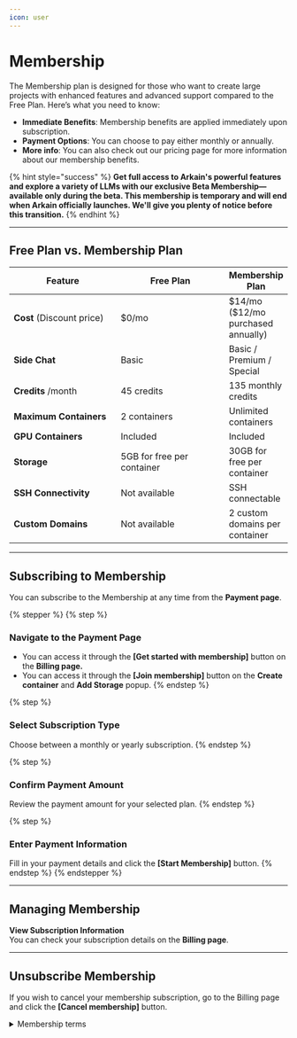 ```yaml
---
icon: user
---
```


# Membership

The Membership plan is designed for those who want to create large projects with enhanced features and advanced support compared to the Free Plan. Here’s what you need to know:

* **Immediate Benefits**: Membership benefits are applied immediately upon subscription.
* **Payment Options**: You can choose to pay either monthly or annually.
* **More info**: You can also check out our pricing page for more information about our membership benefits.

{% hint style="success" %}
**Get full access to Arkain's powerful features and explore a variety of LLMs with our exclusive Beta Membership—available only during the beta. This membership is temporary and will end when Arkain officially launches. We'll give you plenty of notice before this transition.**
{% endhint %}

***

## Free Plan vs. Membership Plan&#x20;

<table><thead><tr><th width="217">Feature</th><th width="231">Free Plan</th><th>Membership Plan </th></tr></thead><tbody><tr><td><strong>Cost</strong> (Discount price)</td><td>$0/mo</td><td>$14/mo ($12/mo purchased annually)</td></tr><tr><td><strong>Side Chat</strong></td><td>Basic</td><td>Basic / Premium / Special </td></tr><tr><td><strong>Credits</strong> /month</td><td>45 credits</td><td>135 monthly credits</td></tr><tr><td><strong>Maximum Containers</strong></td><td>2 containers</td><td>Unlimited containers</td></tr><tr><td><strong>GPU Containers</strong></td><td>Included</td><td>Included</td></tr><tr><td><strong>Storage</strong></td><td>5GB for free per container</td><td>30GB for free per container </td></tr><tr><td><strong>SSH Connectivity</strong></td><td>Not available</td><td>SSH connectable</td></tr><tr><td><strong>Custom Domains</strong></td><td>Not available</td><td>2 custom domains per container</td></tr></tbody></table>

***

## Subscribing to Membership

You can subscribe to the Membership at any time from the **Payment page**.

{% stepper %}
{% step %}
### **Navigate to the Payment Page**

* You can access it through the **\[Get started with membership]** button on the **Billing page.**
* You can access it through the **\[Join membership]** button on the **Create container** and **Add Storage** popup.
{% endstep %}

{% step %}
### **Select Subscription Type**

Choose between a monthly or yearly subscription.&#x20;
{% endstep %}

{% step %}
### **Confirm Payment Amount**

Review the payment amount for your selected plan.
{% endstep %}

{% step %}
### **Enter Payment Information**

Fill in your payment details and click the **\[Start Membership]** button.&#x20;
{% endstep %}
{% endstepper %}

***

## Managing Membership&#x20;

**View Subscription Information**\
You can check your subscription details on the **Billing page**.&#x20;

***

## Unsubscribe Membership

If you wish to cancel your membership subscription, go to the Billing page and click the **\[Cancel membership]** button.

<details>

<summary>Membership terms</summary>



* This policy forms part of the[ Arkain Terms of Service](https://accounts.goorm.io/terms) and Conditions and is subject to the terms and conditions of the Arkain Service Terms and Conditions if not specified in this policy.

- Members are deemed to have agreed to a one-month periodic automatic payment agreement by paying for their Arkain membership. The amount used in the following payment cycle will be charged to the registered payment method.

* Additional services (including additional options) are additional services provided when a Arkain membership is paid, and members can choose whether to use it or not. Members are deemed to have agreed to an automatic payment agreement following a one-month payment cycle by paying for Arkain supplementary services. The amount calculated according to the remaining subscription period of the Arkain membership is applied to the initial payment of the additional service, and the amount used in the next payment cycle will be charged to the registered payment method combined with the Arkain membership subscription amount.

- Members can withdraw their subscription within 7 days from the date of subscription. However, if the contents of the contract are different from the contents indicated or advertised by the company or are implemented differently from the contents of the contract, the subscription can be withdrawn within one month from the date of subscription, or within 14 days from the date of knowing or knowing the fact.

* Members may cancel the automatic renewal of their subscription agreement at any time, following the instructions provided online. If the member chooses to cancel the automatic renewal during the subscription contract period, the member can use the service for the remainder of the contract.

- Arkain may offer membership subscription benefits based on promotion or members' activities, and the terms and details of the membership offer will be announced separately through Arkain.

* If the member's use of the service is restricted or leaves the member due to reasons attributable to the member, such as the terms of use, the subscription contract will be canceled, and repayment and compensation for the canceled subscription cannot be requested. However, the subscription contract will not be canceled if the restriction on the use of the service is lifted.

- If the member's use of the service is restricted or leaves the member due to reasons attributable to the member, such as the terms of use, the subscription contract will be canceled, and repayment and compensation for the canceled subscription cannot be requested. However, the subscription contract will not be canceled if the restriction on the use of the service is lifted.

* Members cannot transfer membership subscription agreements to other members.

</details>
